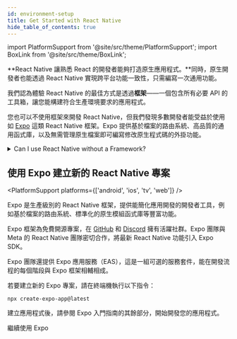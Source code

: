 ```yaml
---
id: environment-setup
title: Get Started with React Native
hide_table_of_contents: true
---
```


import PlatformSupport from '@site/src/theme/PlatformSupport';
import BoxLink from '@site/src/theme/BoxLink';

**React Native 讓熟悉 React 的開發者能夠打造原生應用程式。**同時，原生開發者也能透過 React Native 實現跨平台功能一致性，只需編寫一次通用功能。

我們認為體驗 React Native 的最佳方式是透過**框架**——一個包含所有必要 API 的工具箱，讓您能構建符合生產環境要求的應用程式。

您也可以不使用框架來開發 React Native，但我們發現多數開發者能受益於使用如 [Expo](https://expo.dev) 這類 React Native 框架。Expo 提供基於檔案的路由系統、高品質的通用函式庫，以及無需管理原生檔案即可編寫修改原生程式碼的外掛功能。

<details>
<summary>Can I use React Native without a Framework?</summary>

Yes. You can use React Native without a Framework. **However, if you’re building a new app with React Native, we recommend using a Framework.**

In short, you’ll be able to spend time writing your app instead of writing an entire Framework yourself in addition to your app.

The React Native community has spent years refining approaches to navigation, accessing native APIs, dealing with native dependencies, and more. Most apps need these core features. A React Native Framework provides them from the start of your app.

Without a Framework, you’ll either have to write your own solutions to implement core features, or you’ll have to piece together a collection of pre-existing libraries to create a skeleton of a Framework. This takes real work, both when starting your app, then later when maintaining it.

If your app has unusual constraints that are not served well by a Framework, or you prefer to solve these problems yourself, you can make a React Native app without a Framework using Android Studio, Xcode. If you’re interested in this path, learn how to [set up your environment](set-up-your-environment) and how to [get started without a framework](getting-started-without-a-framework).

</details>

## 使用 Expo 建立新的 React Native 專案

<PlatformSupport platforms={['android', 'ios', 'tv', 'web']} />

Expo 是生產級別的 React Native 框架，提供能簡化應用開發的開發者工具，例如基於檔案的路由系統、標準化的原生模組函式庫等豐富功能。

Expo 框架為免費開源專案，在 [GitHub](https://github.com/expo) 和 [Discord](https://chat.expo.dev) 擁有活躍社群。Expo 團隊與 Meta 的 React Native 團隊密切合作，將最新 React Native 功能引入 Expo SDK。

Expo 團隊還提供 Expo 應用服務（EAS），這是一組可選的服務套件，能在開發流程的每個階段與 Expo 框架相輔相成。

若要建立新的 Expo 專案，請在終端機執行以下指令：

```shell
npx create-expo-app@latest
```

建立應用程式後，請參閱 Expo 入門指南的其餘部分，開始開發您的應用程式。

<BoxLink href="https://docs.expo.dev/get-started/set-up-your-environment">繼續使用 Expo</BoxLink>